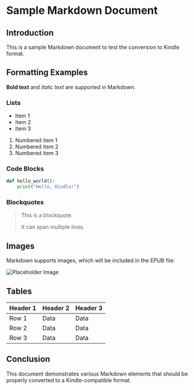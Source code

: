 # Sample Markdown Document

## Introduction

This is a sample Markdown document to test the conversion to Kindle format.

## Formatting Examples

**Bold text** and *italic text* are supported in Markdown.

### Lists

- Item 1
- Item 2
- Item 3

1. Numbered item 1
2. Numbered item 2
3. Numbered item 3

### Code Blocks

```python
def hello_world():
    print("Hello, Kindle!")
```

### Blockquotes

> This is a blockquote.
> 
> It can span multiple lines.

## Images

Markdown supports images, which will be included in the EPUB file:

![Placeholder Image](https://via.placeholder.com/350x150)

## Tables

| Header 1 | Header 2 | Header 3 |
|----------|----------|----------|
| Row 1    | Data     | Data     |
| Row 2    | Data     | Data     |
| Row 3    | Data     | Data     |

## Conclusion

This document demonstrates various Markdown elements that should be properly converted to a Kindle-compatible format.
